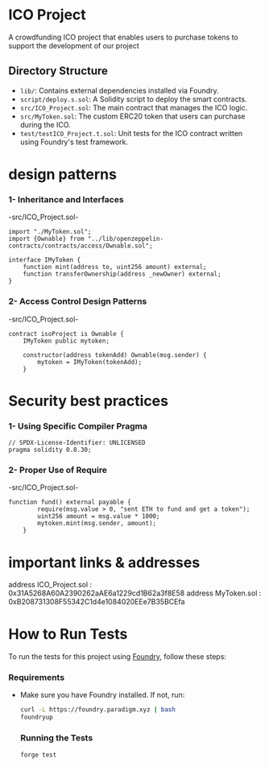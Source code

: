 # ICO Project
A crowdfunding ICO project that enables users to purchase tokens to support the development of our project


## Directory Structure

- `lib/`: Contains external dependencies installed via Foundry.
- `script/deploy.s.sol`: A Solidity script to deploy the smart contracts.
- `src/ICO_Project.sol`: The main contract that manages the ICO logic.
- `src/MyToken.sol`: The custom ERC20 token that users can purchase during the ICO.
- `test/testICO_Project.t.sol`: Unit tests for the ICO contract written using Foundry's test framework.


# design patterns

### 1- Inheritance and Interfaces
-src/ICO_Project.sol-
```solidity
import "./MyToken.sol";
import {Ownable} from "../lib/openzeppelin-contracts/contracts/access/Ownable.sol";

interface IMyToken {
    function mint(address to, uint256 amount) external;
    function transferOwnership(address _newOwner) external;
}
```

### 2- Access Control Design Patterns 
-src/ICO_Project.sol-
```solidity
contract isoProject is Ownable {
    IMyToken public mytoken;

    constructor(address tokenAdd) Ownable(msg.sender) {
        mytoken = IMyToken(tokenAdd);
    }
```


# Security best practices 

### 1- Using Specific Compiler Pragma
```solidity
// SPDX-License-Identifier: UNLICENSED
pragma solidity 0.8.30;
```

### 2- Proper Use of Require
-src/ICO_Project.sol-
```solidity
function fund() external payable {
        require(msg.value > 0, "sent ETH to fund and get a token");
        uint256 amount = msg.value * 1000;
        mytoken.mint(msg.sender, amount);
    }
```

# important links & addresses
address ICO_Project.sol : 0x31A5268A60A2390262aAE6a1229cd1B62a3f8E58
address MyToken.sol :
0xB208731308F55342C1d4e1084020EEe7B35BCEfa



# How to Run Tests

To run the tests for this project using [Foundry](https://book.getfoundry.sh/), follow these steps:

###  Requirements

- Make sure you have Foundry installed. If not, run:
  ```bash
  curl -L https://foundry.paradigm.xyz | bash
  foundryup
  ```
  ### Running the Tests
  ```bash
  forge test
  ```

